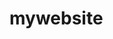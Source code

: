 # mywebsite
<style>
  .site_title{
    font-family:Arial;
    font size:40px;
    font-weihgt:bold;
    font-style:italic;
    text-align:center;
    color:rgb(227,65,64)
    
  }



  <p class="site-title">
  Hi,I m Aslıcan.
</p>